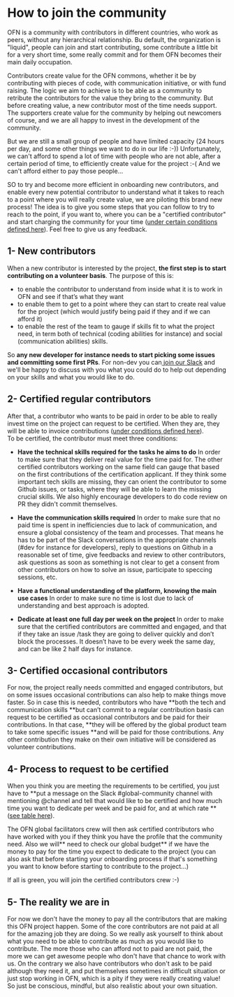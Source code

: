 # How to join the community

OFN is a community with contributors in different countries, who work as peers, without any hierarchical relationship. Bu default, the organization is "liquid", people can join and start contributing, some contribute a little bit for a very short time, some really commit and for them OFN becomes their main daily occupation.

Contributors create value for the OFN commons, whether it be by contributing with pieces of code, with communication initiative, or with fund raising. The logic we aim to achieve is to be able as a community to retribute the contributors for the value they bring to the community. But before creating value, a new contributor most of the time needs support. The supporters create value for the community by helping out newcomers of course, and we are all happy to invest in the development of the community.

But we are still a small group of people and have limited capacity \(24 hours per day, and some other things we want to do in our life :-\)\) Unfortunately, we can't afford to spend a lot of time with people who are not able, after a certain period of time, to efficiently create value for the project :-\( And we can't afford either to pay those people...

SO to try and become more efficient in onboarding new contributors, and enable every new potential contributor to understand what it takes to reach to a point where you will really create value, we are piloting this brand new process! The idea is to give you some steps that you can follow to try to reach to the point, if you want to, where you can be a "certified contributor" and start charging the community for your time \([under certain conditions defined here](/volunteer-vs-paid-contributors.md)\). Feel free to give us any feedback.

## 1- New contributors

When a new contributor is interested by the project, **the first step is to start contributing on a volunteer basis**. The purpose of this is:

* to enable the contributor to understand from inside what it is to work in OFN and see if that’s what they want
* to enable them to get to a point where they can start to create real value for the project \(which would justify being paid if they and if we can afford it\)
* to enable the rest of the team to gauge if skills fit to what the project need, in term both of technical \(coding abilities for instance\) and social \(communication abilities\) skills. 

So **any new developer for instance needs to start picking some issues and committing some first PRs**. For non-dev you can[ join our Slack](https://openfoodnetwork.slack.com) and we'll be happy to discuss with you what you could do to help out depending on your skills and what you would like to do.

## 2- Certified regular contributors

After that, a contributor who wants to be paid in order to be able to really invest time on the project can request to be certified. When they are, they will be able to invoice contributions \([under conditions defined here](/volunteer-vs-paid-contributors.md)\).  
To be certified, the contributor must meet three conditions:

* **Have the technical skills required for the tasks he aims to do**
  In order to make sure that they deliver real value for the time paid for. The other certified contributors working on the same field can gauge that based on the first contributions of the certification applicant. If they think some important tech skills are missing, they can orient the contributor to some Github issues, or tasks, where they will be able to learn the missing crucial skills. We also highly encourage developers to do code review on PR they didn't commit themselves.

* **Have the communication skills required**
  In order to make sure that no paid time is spent in inefficiencies due to lack of communication, and ensure a global consistency of the team and processes. That means he has to be part of the Slack conversations in the appropriate channels \(\#dev for instance for developers\), reply to questions on Github in a reasonable set of time, give feedbacks and review to other contributors, ask questions as soon as something is not clear to get a consent from other contributors on how to solve an issue, participate to speccing sessions, etc.

* **Have a functional understanding of the platform, knowing the main use cases**
  In order to make sure no time is lost due to lack of understanding and best approach is adopted.

* **Dedicate at least one full day per week on the project**
  In order to make sure that the certified contributors are committed and engaged, and that if they take an issue /task they are going to deliver quickly and don’t block the processes. It doesn’t have to be every week the same day, and can be like 2 half days for instance.

## 3- Certified occasional contributors

For now, the project really needs committed and engaged contributors, but on some issues occasional contributions can also help to make things move faster. So in case this is needed, contributors who have **both the tech and communication skills **but can’t commit to a regular contribution basis can request to be certified as occasional contributors and be paid for their contributions. In that case, **they will be offered by the global product team to take some specific issues **and will be paid for those contributions. Any other contribution they make on their own initiative will be considered as volunteer contributions.

## 4- Process to request to be certified

When you think you are meeting the requirements to be certified, you just have to **put a message on the Slack \#global-community channel with mentioning @channel and tell that would like to be certified and how much time you want to dedicate per week and be paid for, and at which rate **\([see table here](/volunteer-vs-paid-contributors.md)\).

The OFN global facilitators crew will then ask certified contributors who have worked with you if they think you have the profile that the community need. Also we will** need to check our global budget** if we have the money to pay for the time you expect to dedicate to the project \(you can also ask that before starting your onboarding process if that's something you want to know before starting to contribute to the project...\)

If all is green, you will join the certified contributors crew :-\)

## 5- The reality we are in

For now we don't have the money to pay all the contributors that are making this OFN project happen. Some of the core contributors are not paid at all for the amazing job they are doing. So we really ask yourself to think about what you need to be able to contribute as much as you would like to contribute. The more those who can afford not to paid are not paid, the more we can get awesome people who don't have that chance to work with us. On the contrary we also have contributors who don't ask to be paid although they need it, and put themselves sometimes in difficult situation or just stop working in OFN, which is a pity if they were really creating value! So just be conscious, mindful, but also realistic about your own situation.

